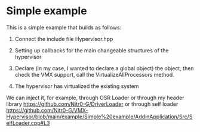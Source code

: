 # Simple example

This is a simple example that builds as follows:
1) Connect the include file Hypervisor.hpp


2) Setting up callbacks for the main changeable structures of the hypervisor


3) Declare (in my case, I wanted to declare a global object) the object, then check the VMX support, call the VirtualizeAllProcessors method.


4) The hypervisor has virtualized the existing system

We can inject it, for example, through OSR Loader or through my header library https://github.com/Nitr0-G/DriverLoader or through self loader https://github.com/Nitr0-G/VMX-Hypervisor/blob/main/example/Simple%20example/AddinApplication/Src/SelfLoader.cpp#L3
